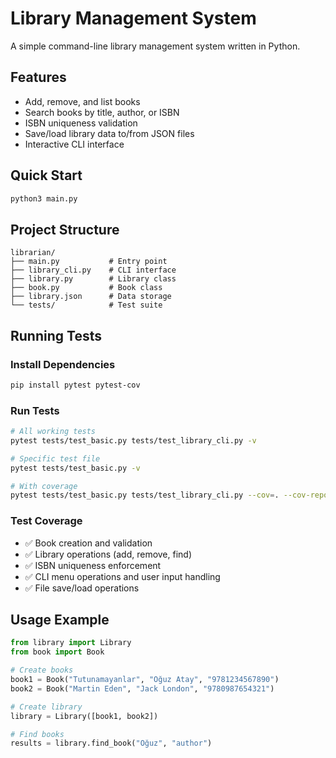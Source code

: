 # Library Management System

A simple command-line library management system written in Python.

## Features

- Add, remove, and list books
- Search books by title, author, or ISBN
- ISBN uniqueness validation
- Save/load library data to/from JSON files
- Interactive CLI interface

## Quick Start

```bash
python3 main.py
```

## Project Structure

```
librarian/
├── main.py           # Entry point
├── library_cli.py    # CLI interface
├── library.py        # Library class
├── book.py           # Book class
├── library.json      # Data storage
└── tests/            # Test suite
```

## Running Tests

### Install Dependencies
```bash
pip install pytest pytest-cov
```

### Run Tests
```bash
# All working tests
pytest tests/test_basic.py tests/test_library_cli.py -v

# Specific test file
pytest tests/test_basic.py -v

# With coverage
pytest tests/test_basic.py tests/test_library_cli.py --cov=. --cov-report=html
```

### Test Coverage
- ✅ Book creation and validation
- ✅ Library operations (add, remove, find)
- ✅ ISBN uniqueness enforcement
- ✅ CLI menu operations and user input handling
- ✅ File save/load operations

## Usage Example

```python
from library import Library
from book import Book

# Create books
book1 = Book("Tutunamayanlar", "Oğuz Atay", "9781234567890")
book2 = Book("Martin Eden", "Jack London", "9780987654321")

# Create library
library = Library([book1, book2])

# Find books
results = library.find_book("Oğuz", "author")
```